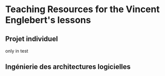 # Teaching Resources for the Vincent Englebert's lessons

## Projet individuel

only in test

## Ingénierie des architectures logicielles



